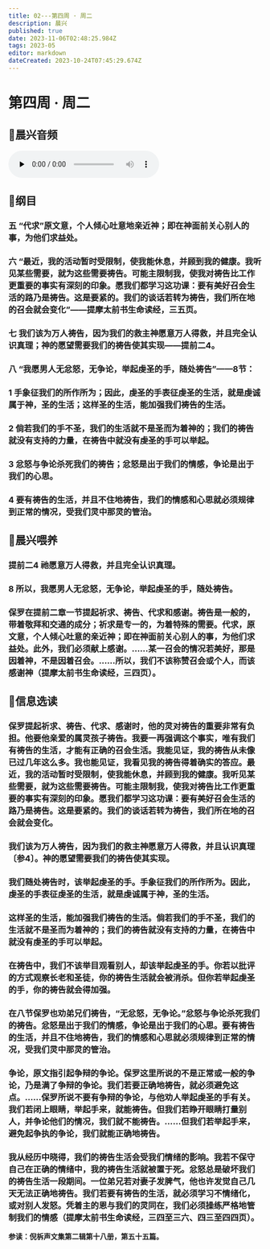 ```yaml
---
title: 02---第四周 · 周二
description: 晨兴
published: true
date: 2023-11-06T02:48:25.984Z
tags: 2023-05
editor: markdown
dateCreated: 2023-10-24T07:45:29.674Z
---
```


# 第四周 · 周二
## 🎵晨兴音频
<audio id="audio" controls="" preload="none">
      <source id="mp3" src="/2023-05/week4/week4day2.mp3">
</audio>

## 📖纲目

### 五  “代求”原文意，个人倾心吐意地亲近神；即在神面前关心别人的事，为他们求益处。

### 六  “最近，我的活动暂时受限制，使我能休息，并顾到我的健康。我听见某些需要，就为这些需要祷告。可能主限制我，使我对祷告比工作更重要的事实有深刻的印象。愿我们都学习这功课：要有美好召会生活的路乃是祷告。这是要紧的。我们的谈话若转为祷告，我们所在地的召会就会变化”——提摩太前书生命读经，三五页。

### 七  我们该为万人祷告，因为我们的救主神愿意万人得救，并且完全认识真理；神的愿望需要我们的祷告使其实现——提前二4。

### 八  “我愿男人无忿怒，无争论，举起虔圣的手，随处祷告”——8节：

### 1  手象征我们的所作所为；因此，虔圣的手表征虔圣的生活，就是虔诚属于神，圣的生活；这样圣的生活，能加强我们祷告的生活。

### 2  倘若我们的手不圣，我们的生活就不是圣而为着神的；我们的祷告就没有支持的力量，在祷告中就没有虔圣的手可以举起。

### 3  忿怒与争论杀死我们的祷告；忿怒是出于我们的情感，争论是出于我们的心思。

### 4  要有祷告的生活，并且不住地祷告，我们的情感和心思就必须规律到正常的情况，受我们灵中那灵的管治。

## 📖晨兴喂养

### **提前二4    祂愿意万人得救，并且完全认识真理。**

### **8    所以，我愿男人无忿怒，无争论，举起虔圣的手，随处祷告。**

### 保罗在提前二章一节提起祈求、祷告、代求和感谢。祷告是一般的，带着敬拜和交通的成分；祈求是专一的，为着特殊的需要。代求，原文意，个人倾心吐意的亲近神；即在神面前关心别人的事，为他们求益处。此外，我们必须献上感谢。……某一召会的情况若美好，那是因着神，不是因着召会。……所以，我们不该称赞召会或个人，而该感谢神（提摩太前书生命读经，三四页）。

## 📖信息选读

### 保罗提起祈求、祷告、代求、感谢时，他的灵对祷告的重要非常有负担。他要他亲爱的属灵孩子祷告。我要一再强调这个事实，唯有我们有祷告的生活，才能有正确的召会生活。我能见证，我的祷告从未像已过几年这么多。我也能见证，我看见我的祷告得着确实的答应。最近，我的活动暂时受限制，使我能休息，并顾到我的健康。我听见某些需要，就为这些需要祷告。可能主限制我，使我对祷告比工作更重要的事实有深刻的印象。愿我们都学习这功课：要有美好召会生活的路乃是祷告。这是要紧的。我们的谈话若转为祷告，我们所在地的召会就会变化。

### 我们该为万人祷告，因为我们的救主神愿意万人得救，并且认识真理〔参4〕。神的愿望需要我们的祷告使其实现。

### 我们随处祷告时，该举起虔圣的手。手象征我们的所作所为。因此，虔圣的手表征虔圣的生活，就是虔诚属于神，圣的生活。

### 这样圣的生活，能加强我们祷告的生活。倘若我们的手不圣，我们的生活就不是圣而为着神的；我们的祷告就没有支持的力量，在祷告中就没有虔圣的手可以举起。

### 在祷告中，我们不该举目观看别人，却该举起虔圣的手。你若以批评的方式观察长老和圣徒，你的祷告生活就会被消杀。但你若举起虔圣的手，你的祷告就会得加强。

### 在八节保罗也劝弟兄们祷告，“无忿怒，无争论。”忿怒与争论杀死我们的祷告。忿怒是出于我们的情感，争论是出于我们的心思。要有祷告的生活，并且不住地祷告，我们的情感和心思就必须规律到正常的情况，受我们灵中那灵的管治。

### 争论，原文指引起争辩的争论。保罗这里所说的不是正常或一般的争论，乃是满了争辩的争论。我们若要正确地祷告，就必须避免这点。……保罗所说不要有争辩的争论，与他劝人举起虔圣的手有关。我们若闭上眼睛，举起手来，就能祷告。但我们若睁开眼睛打量别人，并争论他们的情况，我们就不能祷告。……但我们若举起手来，避免起争执的争论，我们就能正确地祷告。

### 我从经历中晓得，我们的祷告生活会受我们情绪的影响。我若不保守自己在正确的情绪中，我的祷告生活就被置于死。忿怒总是破坏我们的祷告生活一段期间。一位弟兄若对妻子发脾气，他也许发觉自己几天无法正确地祷告。我们若要有祷告的生活，就必须学习不情绪化，或对别人发怒。凭着主的恩与我们的灵同在，我们必须操练严格地管制我们的情感（提摩太前书生命读经，三四至三六、四三至四四页）。

**参读：倪柝声文集第二辑第十八册，第五十五篇。**
<!-- Google tag (gtag.js) -->
<script async src="https://www.googletagmanager.com/gtag/js?id=G-1P8709Z16T"></script>
<script>
  window.dataLayer = window.dataLayer || [];
  function gtag(){dataLayer.push(arguments);}
  gtag('js', new Date());

  gtag('config', 'G-1P8709Z16T');
</script>
